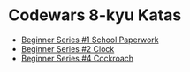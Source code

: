 # Codewars 8-kyu Katas


- [Beginner Series #1 School Paperwork](./beginner_series-1_school_paperwork)
- [Beginner Series #2 Clock](./beginner_series-2_clock)
- [Beginner Series #4 Cockroach](./beginner_series-4_cockroach)
